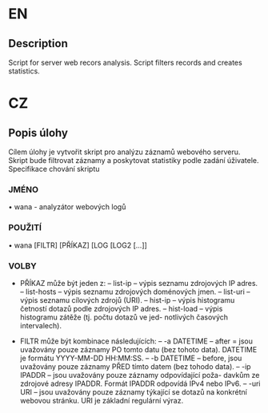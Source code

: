 # EN
## Description
Script for server web recors analysis. Script filters records and creates statistics. 
# CZ
## Popis úlohy
Cílem úlohy je vytvořit skript pro analýzu záznamů webového serveru. Skript
bude filtrovat záznamy a poskytovat statistiky podle zadání úživatele.
Specifikace chování skriptu
### JMÉNO
• wana - analyzátor webových logů
### POUŽITÍ
• wana [FILTR] [PŘÍKAZ] [LOG [LOG2 [...]]
### VOLBY
* PŘÍKAZ může být jeden z: 
– list-ip – výpis seznamu zdrojových IP adres.
– list-hosts – výpis seznamu zdrojových doménových jmen.
– list-uri – výpis seznamu cílových zdrojů (URI).
– hist-ip – výpis histogramu četností dotazů podle zdrojových IP
adres.
– hist-load – výpis histogramu zátěže (tj. počtu dotazů ve jed-
notlivých časových intervalech).

* FILTR může být kombinace následujících:
– -a DATETIME – after = jsou uvažovány pouze záznamy PO tomto
datu (bez tohoto data). DATETIME je formátu YYYY-MM-DD HH:MM:SS.
– -b DATETIME – before, jsou uvažovány pouze záznamy PŘED tímto
datem (bez tohodo data).
– -ip IPADDR – jsou uvažovány pouze záznamy odpovídající poža-
davkům ze zdrojové adresy IPADDR. Formát IPADDR odpovídá IPv4
nebo IPv6.
– -uri URI – jsou uvažovány pouze záznamy týkající se dotazů na
konkrétní webovou stránku. URI je základní regulární výraz.
